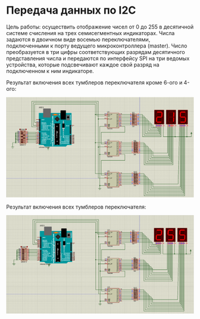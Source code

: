# Передача данных по I2C

Цель работы: осуществить отображение чисел от 0 до 255 в десятичной системе счисления на трех семисегментных индикаторах. Числа задаются в двоичном виде восемью переключателями, подключенными к порту ведущего микроконтроллера (master). Число преобразуется в три цифры соответствующих разрядам десятичного представления числа и передаются по интерфейсу SPI на три ведомых устройства, которые подсвечивают каждое свой разряд на подключенном к ним индикаторе.

Результат включения всех тумблеров переключателя кроме 6-ого и 4-ого:

![2](2.png)

Результат включения всех тумблеров переключателя:

![1](1.png)
